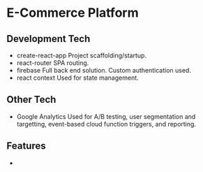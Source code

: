 # E-Commerce Platform

## Development Tech

- create-react-app
  Project scaffolding/startup.
- react-router
  SPA routing.
- firebase
  Full back end solution. Custom authentication used.
- react context
  Used for state management.

## Other Tech

- Google Analytics
  Used for A/B testing, user segmentation and targetting, event-based cloud function triggers, and reporting.

## Features

-
